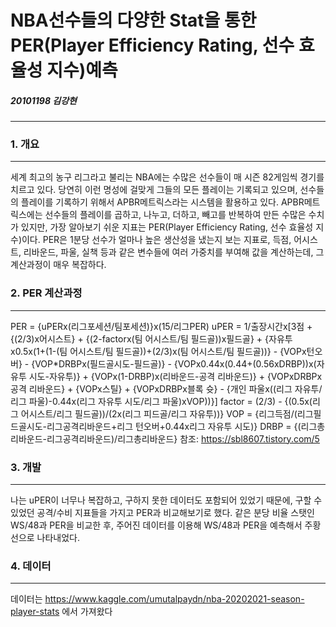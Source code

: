 # NBA선수들의 다양한 Stat을 통한 PER(Player Efficiency Rating, 선수 효율성 지수)예측
#####		20101198 김강현
***
### 1. 개요
***
세계 최고의 농구 리그라고 불리는 NBA에는 수많은 선수들이 매 시즌 82게임씩 경기를 치르고 있다.
당연히 이런 명성에 걸맞게 그들의 모든 플레이는 기록되고 있으며, 선수들의 플레이를 기록하기 위해서 APBR메트릭스라는 시스템을 활용하고 있다.
APBR메트릭스에는 선수들의 플레이를 곱하고, 나누고, 더하고, 빼고를 반복하여 만든 수많은 수치가 있지만, 가장 알아보기 쉬운 지표는 PER(Player Efficiency Rating, 선수 효율성 지수)이다.
PER은 1분당 선수가 얼마나 높은 생산성을 냈는지 보는 지표로, 득점, 어시스트, 리바운드, 파울, 실책 등과 같은 변수들에 여러 가중치를 부여해 값을 계산하는데, 그 계산과정이 매우 복잡하다.

### 2. PER 계산과정
***
PER = {uPERx(리그포세션/팀포세션)}x(15/리그PER)
uPER = 1/출장시간x[3점 + {(2/3)x어시스트} + {(2-factorx(팀 어시스트/팀 필드골))x필드골} + {자유투x0.5x(1+(1-(팀 어시스트/팀 필드골))+(2/3)x(팀 어시스트/팀 필드골))} - {VOPx턴오버} - {VOP*DRBPx(필드골시도-필드골)} - {VOPx0.44x(0.44+(0.56xDRBP))x(자유투 시도-자유투)} + {VOPx(1-DRBP)x(리바운드-공격 리바운드)} + {VOPxDRBPx공격 리바운드} + {VOPx스틸} + {VOPxDRBPx블록 슛} - {개인 파울x((리그 자유투/리그 파울)-0.44x(리그 자유투 시도/리그 파울)xVOP))}]
factor = (2/3) - {(0.5x(리그 어시스트/리그 필드골))/(2x(리그 피드골/리그 자유투))}
VOP = {리그득점/(리그필드골시도-리그공격리바운드+리그 턴오버+0.44x리그 자유투 시도)}
DRBP = {(리그총리바운드-리그공격리바운드)/리그총리바운드}
참조: https://sbl8607.tistory.com/5

### 3. 개발
***
나는 uPER이 너무나 복잡하고, 구하지 못한 데이터도 포함되어 있었기 때문에, 구할 수 있었던 공격/수비 지표들을 가지고 PER과 비교해보기로 했다.
같은 분당 비율 스탯인 WS/48과 PER을 비교한 후, 주어진 데이터를 이용해 WS/48과 PER을 예측해서 주황 선으로 나타내었다.

### 4. 데이터
***
데이터는 https://www.kaggle.com/umutalpaydn/nba-20202021-season-player-stats 에서 가져왔다
